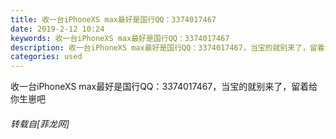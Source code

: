 ```yaml
---
title: 收一台iPhoneXS max最好是国行QQ：3374017467
date: 2019-2-12 10:24
keywords: 收一台iPhoneXS max最好是国行QQ：3374017467
description: 收一台iPhoneXS max最好是国行QQ：3374017467，当宝的就别来了，留着给你生崽吧
categories: used
---
```

<td class="t_f" id="postmessage_2973516">

收一台iPhoneXS max最好是国行QQ：3374017467，当宝的就别来了，留着给你生崽吧</td>
###### 转载自[菲龙网]